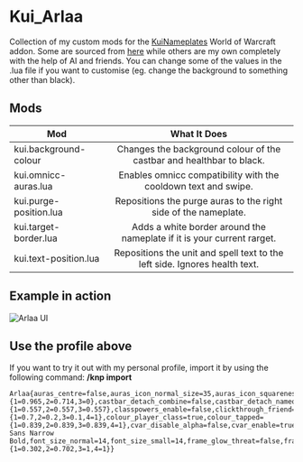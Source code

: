# Kui_Arlaa
Collection of my custom mods for the [KuiNameplates](https://www.curseforge.com/wow/addons/kuinameplates) World of Warcraft addon. Some are sourced from [here](https://github.com/kesava-wow/kuinameplates-customs) while others are my own completely with the help of AI and friends. You can change some of the values in the .lua file if you want to customise (eg. change the background to something other than black).

## Mods
| Mod  | What It Does |
| ------------- |:-------------:|
| kui.background-colour      | Changes the background colour of the castbar and healthbar to black.    |
| kui.omnicc-auras.lua      | Enables omnicc compatibility with the cooldown text and swipe.    |
| kui.purge-position.lua      | Repositions the purge auras to the right side of the nameplate.    |
| kui.target-border.lua     | Adds a white border around the nameplate if it is your current rarget.    |
| kui.text-position.lua      | Repositions the unit and spell text to the left side. Ignores health text.   |

## Example in action
![Arlaa UI](https://i.ibb.co/5kpkYsx/Wo-WScrn-Shot-011725-233945.jpg)

## Use the profile above
If you want to try it out with my personal profile, import it by using the following command:
**/knp import**

```
Arlaa{auras_centre=false,auras_icon_normal_size=35,auras_icon_squareness=0.8,auras_offset=2,auras_purge_size=38,bar_animation=2,bar_texture=Atrocity,bot_vertical_offset=6,castbar_colour={1=0.965,2=0.714,3=0},castbar_detach_combine=false,castbar_detach_nameonly=true,castbar_detach_offset=-1,castbar_detach_width=230,castbar_height=20,castbar_icon=false,castbar_name_vertical_offset=2.5,castbar_shield=false,castbar_showfriend=false,castbar_unin_colour={1=0.557,2=0.557,3=0.557},classpowers_enable=false,clickthrough_friend=true,colour_hated={1=0.7,2=0.2,3=0.1,4=1},colour_player_class=true,colour_tapped={1=0.839,2=0.839,3=0.839,4=1},cvar_disable_alpha=false,cvar_enable=true,cvar_name_only=true,cvar_show_friendly_npcs=true,execute_enabled=false,fade_non_target_alpha=1,font_face=PT Sans Narrow Bold,font_size_normal=14,font_size_small=14,frame_glow_threat=false,frame_height=28,frame_target_size=false,frame_width=230,glow_as_shadow=false,health_text=true,health_text_hostile_dmg=6,health_text_hostile_max=6,hide_names=false,name_vertical_offset=6,nameonly_health_colour=false,nameonly_target=false,target_arrows_size=40,target_glow=false,target_glow_colour={1=0.302,2=0.702,3=1,4=1}}
```
